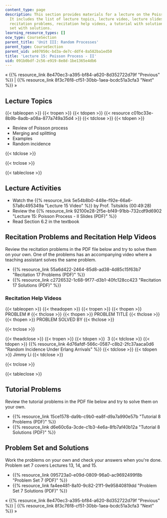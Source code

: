 ```yaml
---
content_type: page
description: This section provides materials for a lecture on the Poisson process.
  It includes the list of lecture topics, lecture video, lecture slides, readings,
  recitation problems, recitation help videos, a tutorial with solutions, and a problem
  set with solutions.
learning_resource_types: []
ocw_type: CourseSection
parent_title: 'Unit III: Random Processes'
parent_type: CourseSection
parent_uid: a407050c-bd3a-de7c-ddf4-8a582ba1ed50
title: 'Lecture 15: Poisson Process - II'
uid: 091b0bdf-2c56-e919-8e8d-1be1365e4db6
---
```


« {{% resource_link 8e470ec3-a395-bf84-a620-8d352722d79f "Previous" %}} | {{% resource_link 8f3c76f8-cf51-30bb-1aea-bcdc51a3cfa3 "Next" %}} »

Lecture Topics
--------------

{{< tableopen >}}
{{< tropen >}}
{{< tdopen >}}
{{< resource c01bc33e-8b9b-8adb-a08a-877a749a35d4 >}}
{{< tdclose >}}
{{< tdopen >}}


*   Review of Poisson process
*   Merging and splitting
*   Examples
*   Random incidence


{{< tdclose >}}

{{< trclose >}}

{{< tableclose >}}

Lecture Activities
------------------

*   Watch the {{% resource_link 5e54b8b0-448e-f92e-66a6-57a8c495349a "Lecture 15 Video" %}} by Prof. Tsitsiklis (00:49:28)
*   Review the {{% resource_link 92100e28-2f5e-bf49-91bb-732cdf9d6902 "Lecture 15: Poisson Process - II Slides (PDF)" %}}
*   Read Section 6.2 in the textbook

Recitation Problems and Recitation Help Videos
----------------------------------------------

Review the recitation problems in the PDF file below and try to solve them on your own. One of the problems has an accompanying video where a teaching assistant solves the same problem.

*   {{% resource_link 55a6d422-2464-85d8-ad38-4d85c15f63b7 "Recitation 17 Problems (PDF)" %}}
*   {{% resource_link c2726532-1c68-9f77-d3b1-40fc128cc423 "Recitation 17 Solutions (PDF)" %}}

### Recitation Help Videos

{{< tableopen >}}
{{< theadopen >}}
{{< tropen >}}
{{< thopen >}}
PROBLEM #
{{< thclose >}}
{{< thopen >}}
PROBLEM TITLE
{{< thclose >}}
{{< thopen >}}
PROBLEM SOLVED BY
{{< thclose >}}

{{< trclose >}}

{{< theadclose >}}
{{< tropen >}}
{{< tdopen >}}
 3
{{< tdclose >}}
{{< tdopen >}}
{{% resource_link 4d76afdf-566c-0587-c8b2-2fc37aaca0d6 "Random Incidence Under Erlang Arrivals" %}}
{{< tdclose >}}
{{< tdopen >}}
Jimmy Li
{{< tdclose >}}

{{< trclose >}}

{{< tableclose >}}

Tutorial Problems
-----------------

Review the tutorial problems in the PDF file below and try to solve them on your own.

*   {{% resource_link 15ce1578-da9b-c9b0-ea8f-d9a7a990e57b "Tutorial 8 Problems (PDF)" %}}
*   {{% resource_link d6e60c6a-3cde-c1b3-4e6a-8fb7af40b12a "Tutorial 8 Solutions (PDF)" %}}

Problem Set and Solutions
-------------------------

Work the problems on your own and check your answers when you're done. Problem set 7 covers Lectures 13, 14, and 15.

*   {{% resource_link 095723a0-e09d-0809-96a0-ac9692499f8b "Problem Set 7 (PDF)" %}}
*   {{% resource_link fa4ee481-8a10-9c82-21f1-9e95840819dd "Problem Set 7 Solutions (PDF)" %}}

« {{% resource_link 8e470ec3-a395-bf84-a620-8d352722d79f "Previous" %}} | {{% resource_link 8f3c76f8-cf51-30bb-1aea-bcdc51a3cfa3 "Next" %}} »